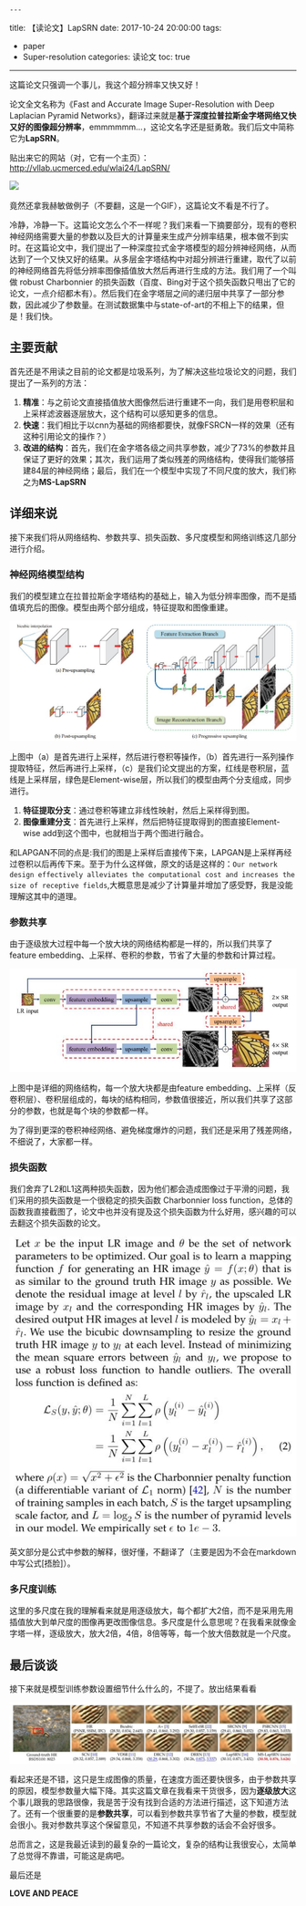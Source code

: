 	---
title: 【读论文】LapSRN
date: 2017-10-24 20:00:00
tags:
  - paper
  - Super-resolution
categories: 读论文
toc: true

---
这篇论文只强调一个事儿，我这个超分辨率又快又好！

<!--more-->

论文全文名称为《Fast and Accurate Image Super-Resolution with Deep Laplacian Pyramid Networks》，翻译过来就是**基于深度拉普拉斯金字塔网络又快又好的图像超分辨率**，emmmmmm...，这论文名字还是挺勇敢。我们后文中简称它为**LapSRN**。

贴出来它的网站（对，它有一个主页）：http://vllab.ucmerced.edu/wlai24/LapSRN/

![](the-understand-of-LapSRN/1.gif)

竟然还拿我赫敏做例子（不要翻，这是一个GIF），这篇论文不看是不行了。

冷静，冷静一下。这篇论文怎么个不一样呢？我们来看一下摘要部分，现有的卷积神经网络需要大量的参数以及巨大的计算量来生成产分辨率结果，根本做不到实时。在这篇论文中，我们提出了一种深度拉式金字塔模型的超分辨神经网络，从而达到了一个又快又好的结果。从多层金字塔结构中对超分辨进行重建，取代了以前的神经网络首先将低分辨率图像插值放大然后再进行生成的方法。我们用了一个叫做 robust Charbonnier 的损失函数（百度、Bing对于这个损失函数只甩出了它的论文，一点介绍都木有）。然后我们在金字塔层之间的递归层中共享了一部分参数，因此减少了参数量。在测试数据集中与state-of-art的不相上下的结果，但是！我们快。
## 主要贡献
首先还是不用读之目前的论文都是垃圾系列，为了解决这些垃圾论文的问题，我们提出了一系列的方法：
1. **精准**：与之前论文直接插值放大图像然后进行重建不一向，我们是用卷积层和上采样滤波器逐层放大，这个结构可以感知更多的信息。
2. **快速**：我们相比于以cnn为基础的网络都要快，就像FSRCN一样的效果（还有这种引用论文的操作？）
3. **改进的结构**：首先，我们在金字塔各级之间共享参数，减少了73%的参数并且保证了更好的效果；其次，我们运用了类似残差的网络结构，使得我们能够搭建84层的神经网络；最后，我们在一个模型中实现了不同尺度的放大，我们称之为**MS-LapSRN**


## 详细来说
接下来我们将从网络结构、参数共享、损失函数、多尺度模型和网络训练这几部分进行介绍。

### 神经网络模型结构
我们的模型建立在拉普拉斯金字塔结构的基础上，输入为低分辨率图像，而不是插值填充后的图像。模型由两个部分组成，特征提取和图像重建。

![](the-understand-of-LapSRN/2.jpg)

上图中（a）是首先进行上采样，然后进行卷积等操作，（b）首先进行一系列操作提取特征，然后再进行上采样，（c）是我们论文提出的方案，红线是卷积层，蓝线是上采样层，绿色是Element-wise层，所以我们的模型由两个分支组成，同步进行。

1. **特征提取分支**：通过卷积等建立非线性映射，然后上采样得到图。
2. **图像重建分支**：首先进行上采样，然后把特征提取得到的图直接Element-wise add到这个图中，也就相当于两个图进行融合。

和LAPGAN不同的点是:我们的图是上采样后直接传下来，LAPGAN是上采样再经过卷积以后再传下来。至于为什么这样做，原文的话是这样的：```Our network design effectively alleviates the computational cost and increases the size of receptive fields```,大概意思是减少了计算量并增加了感受野，我是没能理解这其中的道理。

### 参数共享
由于逐级放大过程中每一个放大块的网络结构都是一样的，所以我们共享了feature embedding、上采样、卷积的参数，节省了大量的参数和计算过程。

![](the-understand-of-LapSRN/3.jpg)

上图中是详细的网络结构，每一个放大块都是由feature embedding、上采样（反卷积层）、卷积层组成的，每块的结构相同，参数值很接近，所以我们共享了这部分的参数，也就是每个块的参数都一样。

为了得到更深的卷积神经网络、避免梯度爆炸的问题，我们还是采用了残差网络，不细说了，大家都一样。

### 损失函数

我们舍弃了L2和L1这两种损失函数，因为他们都会造成图像过于平滑的问题，我们采用的损失函数是一个很稳定的损失函数 Charbonnier loss function，总体的函数我直接截图了，论文中也并没有提及这个损失函数为什么好用，感兴趣的可以去翻这个损失函数的论文。

![](the-understand-of-LapSRN/4.jpg)

英文部分是公式中参数的解释，很好懂，不翻译了（主要是因为不会在markdown中写公式[捂脸]）。

### 多尺度训练

这里的多尺度在我的理解看来就是用逐级放大，每个都扩大2倍，而不是采用先用插值放大到单尺度的图像再更改图像信息。多尺度是什么意思呢？在我看来就像金字塔一样，逐级放大，放大2倍，4倍，8倍等等，每一个放大倍数就是一个尺度。

## 最后谈谈
接下来就是模型训练参数设置细节什么什么的，不提了。放出结果看看

![](the-understand-of-LapSRN/5.jpg)

看起来还是不错，这只是生成图像的质量，在速度方面还要快很多，由于参数共享的原因，模型参数量大幅下降。其实这篇文章在我看来干货很多，因为**逐级放大**这个事儿跟我的思路很像，我是苦于没有找到合适的方法进行描述，这下知道方法了。还有一个很重要的是**参数共享**，可以看到参数共享节省了大量的参数，模型就会很小。我对参数共享这个保留意见，不知道不共享参数的话会不会好很多。

总而言之，这是我最近读到的最复杂的一篇论文，复杂的结构让我很安心，太简单了总觉得不靠谱，可能这是病吧。

最后还是

**LOVE AND PEACE**

